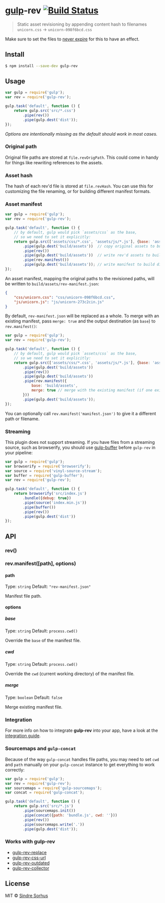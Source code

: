 # [gulp](https://github.com/wearefractal/gulp)-rev [![Build Status](https://travis-ci.org/sindresorhus/gulp-rev.svg?branch=master)](https://travis-ci.org/sindresorhus/gulp-rev)

> Static asset revisioning by appending content hash to filenames
`unicorn.css` → `unicorn-098f6bcd.css`

Make sure to set the files to [never expire](http://developer.yahoo.com/performance/rules.html#expires) for this to have an effect.


## Install

```sh
$ npm install --save-dev gulp-rev
```


## Usage

```js
var gulp = require('gulp');
var rev = require('gulp-rev');

gulp.task('default', function () {
	return gulp.src('src/*.css')
		.pipe(rev())
		.pipe(gulp.dest('dist'));
});
```

*Options are intentionally missing as the default should work in most cases.*


### Original path

Original file paths are stored at `file.revOrigPath`. This could come in handy for things like rewriting references to the assets.


### Asset hash

The hash of each rev'd file is stored at `file.revHash`. You can use this for customizing the file renaming, or for building different manifest formats.


### Asset manifest

```js
var gulp = require('gulp');
var rev = require('gulp-rev');

gulp.task('default', function () {
	// by default, gulp would pick `assets/css` as the base,
	// so we need to set it explicitly:
	return gulp.src(['assets/css/*.css', 'assets/js/*.js'], {base: 'assets'})
		.pipe(gulp.dest('build/assets'))  // copy original assets to build dir
		.pipe(rev())
		.pipe(gulp.dest('build/assets'))  // write rev'd assets to build dir
		.pipe(rev.manifest())
		.pipe(gulp.dest('build/assets')); // write manifest to build dir
});
```

An asset manifest, mapping the original paths to the revisioned paths, will be written to `build/assets/rev-manifest.json`:

```json
{
	"css/unicorn.css": "css/unicorn-098f6bcd.css",
	"js/unicorn.js": "js/unicorn-273c2cin.js"
}
```

By default, `rev-manifest.json` will be replaced as a whole. To merge with an existing manifest, pass `merge: true` and the output destination (as `base`) to `rev.manifest()`:

```js
var gulp = require('gulp');
var rev = require('gulp-rev');

gulp.task('default', function () {
	// by default, gulp would pick `assets/css` as the base,
	// so we need to set it explicitly:
	return gulp.src(['assets/css/*.css', 'assets/js/*.js'], {base: 'assets'})
		.pipe(gulp.dest('build/assets'))
		.pipe(rev())
		.pipe(gulp.dest('build/assets'))
		.pipe(rev.manifest({
			base: 'build/assets',
			merge: true // merge with the existing manifest (if one exists)
		}))
		.pipe(gulp.dest('build/assets'));
});
```

You can optionally call `rev.manifest('manifest.json')` to give it a different path or filename.

### Streaming

This plugin does not support streaming. If you have files from a streaming source, such as browserify, you should use [gulp-buffer](https://github.com/jeromew/gulp-buffer) before `gulp-rev` in your pipeline:

```js
var gulp = require('gulp');
var browserify = require('browserify');
var source = require('vinyl-source-stream');
var buffer = require('gulp-buffer');
var rev = require('gulp-rev');

gulp.task('default', function () {
	return browserify('src/index.js')
		.bundle({debug: true})
		.pipe(source('index.min.js'))
		.pipe(buffer())
		.pipe(rev())
		.pipe(gulp.dest('dist'))
});
```


## API

### rev()


### rev.manifest([path], options)

#### path

Type: `string`
Default: `"rev-manifest.json"`

Manifest file path.

#### options

##### base

Type: `string`
Default: `process.cwd()`

Override the `base` of the manifest file.

##### cwd

Type: `string`
Default: `process.cwd()`

Override the `cwd` (current working directory) of the manifest file.

##### merge

Type: `boolean`
Default: `false`

Merge existing manifest file.


### Integration

For more info on how to integrate **gulp-rev** into your app, have a look at the [integration guide](integration.md).


### Sourcemaps and `gulp-concat`

Because of the way `gulp-concat` handles file paths, you may need to set `cwd` and `path` manually on your `gulp-concat` instance to get everything to work correctly:

```js
var gulp = require('gulp');
var rev = require('gulp-rev');
var sourcemaps = require('gulp-sourcemaps');
var concat = require('gulp-concat');

gulp.task('default', function () {
	return gulp.src('src/*.js') 
		.pipe(sourcemaps.init())
		.pipe(concat({path: 'bundle.js', cwd: ''}))
		.pipe(rev())
		.pipe(sourcemaps.write('.'))
		.pipe(gulp.dest('dist'));

```


### Works with gulp-rev

- [gulp-rev-replace](https://github.com/jamesknelson/gulp-rev-replace)
- [gulp-rev-css-url](https://github.com/galkinrost/gulp-rev-css-url)
- [gulp-rev-outdated](https://github.com/shonny-ua/gulp-rev-outdated)
- [gulp-rev-collector](https://github.com/shonny-ua/gulp-rev-collector)


## License

MIT © [Sindre Sorhus](http://sindresorhus.com)
